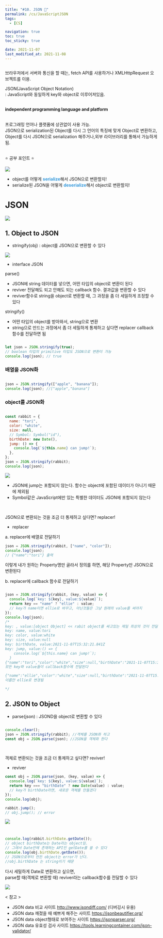 ```yaml
---
title: "#10. JSON 🍫"
permalink: /cs/JavaScriptJSON
tags:
  - [CS]

navigation: true
toc: true
toc_sticky: true

date: 2021-11-07
last_modified_at: 2021-11-08
---
```


![]()

브라우저에서 서버와 통신을 할 때는, fetch API를 사용하거나 XMLHttpRequest 오브젝트를 이용.<br/>

JSON(JavaScript Object Notation)<br/>
: JavaScript와 동일하게 key와 object로 이루어져있음.<br/><br/>

<strong>independent programming language and platform</strong><br/><br/>

프로그래밍 언어나 플랫폼에 상관없이 사용 가능.<br/>
JSON으로 serialization된 Object를 다시 그 언어의 특징에 맞게 Object로 변환하고,<br/>
Object를 다시 JSON으로 serialization 해주거나,외부 라이브러리를 통해서 가능하게 됨.<br/><br/>

⭐️ 공부 포인트 ⭐️

<img src="/assets/images/JS_JSON_serialize.jpeg" /><br/>

- object를 어떻게 <strong style="color:#3498db">serialize</strong>해서 JSON으로 변환할지!
- serialize된 JSON을 어떻게 <strong style="color:#3498db">deserialize</strong>해서 object로 변환할지!

# JSON
<img src="/assets/images/JS_JSON.jpeg" /><br/>

## 1. Object to JSON

- stringify(obj)
: object를 JSON으로 변환할 수 있다

<img src="/assets/images/JS_JSON_overloading.jpeg" /><br/>

* interface JSON <br/>

parse()
- JSON에 string 데이터를 넣으면, 어떤 타입의 object로 변환이 된다
- reviver 전달해도 되고 안해도 되는 callback 함수. 결과값을 변환할 수 있다
- reviver함수로 string을 object로 변환할 때, 그 과정을 좀 더 세밀하게 조정할 수 있다

stringify()
- 어떤 타입의 object를 받아와서, string으로 변환
- string으로 만드는 과정에서 좀 더 세밀하게 통제하고 싶다면 replacer callback 함수를 전달하면 됨

```js

let json = JSON.stringify(true);
// boolean 타입의 primitive 타입도 JSON으로 변환이 가능
console.log(json); // true

```

### 배열을 JSON화

```js

json = JSON.stringify(["apple", "banana"]);
console.log(json); //["apple","banana"]

```
### object를 JSON화

```js

const rabbit = {
  name: "tori",
  color: "white",
  size: null,
  // Symbol: Symbol("id"),
  birthDate: new Date(),
  jump: () => {
    console.log(`${this.name} can jump!`);
  },
};
json = JSON.stringify(rabbit);
console.log(json);
```

<img src="/assets/images/JS_JSON_serialize_deserialize.jpeg" /><br/>

- JSON에 jump는 포함되지 않는다. 함수는 object에 포함된 데이터가 아니기 때문에 제외됨
- Symbol같은 JavaScript에만 있는 특별한 데이터도 JSON에 포함되지 않는다

<br/>

JSON으로 변환되는 것을 조금 더 통제하고 싶다면? replacer!

- replacer

a. replacer에 배열로 전달하기

```js
json = JSON.stringify(rabbit, ["name", "color"]);
console.log(json);
// {"name":"tori"} 출력
```
이렇게 내가 원하는 Property명만 골라서 정의를 하면, 해당 Property만 JSON으로 변환된다


b. replacer에 callback 함수로 전달하기

```js

json = JSON.stringify(rabbit, (key, value) => {
  console.log(`key: ${key}, value:${value}`);
  return key == "name" ? "ellie" : value;
  // key가 name이면 ellie로 바꾸고, 아닌것들은 그냥 원래의 value를 써야지
});
console.log(json);
/*
key: , value:[object Object] << rabit object를 싸고있는 제일 최상의 것이 전달된 뒤부터 key와 value들이 전달된다
key: name, value:tori
key: color, value:white
key: size, value:null
key: birthDate, value:2021-11-07T15:32:21.841Z
key: jump, value:() => {
    console.log(`${this.name} can jump!`);
  }
{"name":"tori","color":"white","size":null,"birthDate":"2021-11-07T15:32:21.841Z"}
모든 key와 value들이 callback함수에 전달된다

{"name":"ellie","color":"white","size":null,"birthDate":"2021-11-07T15:32:21.841Z"}
이름만 ellie로 변경됨

*/


```



## 2. JSON to Object

- parse(json)
: JSOND을 object로 변환할 수 있다

```js

console.clear();
json = JSON.stringify(rabbit); //객체를 JSON화 하고
const obj = JSON.parse(json); //JSON을 객체화 한다

```

<br/>

객체로 변환되는 것을 조금 더 통제하고 싶다면? reviver!

- reviver


```js
const obj = JSON.parse(json, (key, value) => {
  console.log(`key: ${key}, value:${value}`);
  return key === "birthDate" ? new Date(value) : value;
  // key가 birthDate라면, 새로운 객체를 만들겠다
});
console.log(obj);

rabbit.jump();
// obj.jump(); // error
```
<img src="/assets/images/JS_JSON_jump.jpeg" /><br/>


```js


console.log(rabbit.birthDate.getDate());
// object birthDate는 Date라는 object임.
// 그래서 Date안에 존재하는 API인 getDate를 쓸 수 있다
console.log(obj.birthDate.getDate());
// JSON으로부터 만든 object는 error가 난다.
//obj.birthDate 는 string이기 때문

```
다시 세밀하게 Date로 변환하고 싶으면, <br/>
parse할 때(객체로 변환할 때) reviver라는 callback함수를 전달할 수 있다

<img src="/assets/images/JS_JSON_object_to_JSON.jpeg" /><br/>


< 참고 >
- JSON data 비교 사이트 http://www.jsondiff.com/ (디버깅시 유용)
- JSON data 깨졌을 때 예쁘게 해주는 사이트 https://jsonbeautifier.org/
- JSON data object형태로 보여주는 사이트 https://jsonparser.org/
- JSON data 유효성 검사 사이트 https://tools.learningcontainer.com/json-validator/
